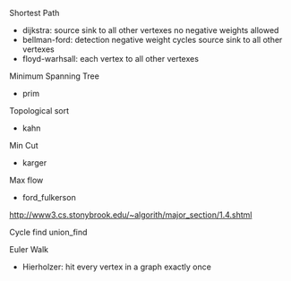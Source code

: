 Shortest Path
- dijkstra: 
source sink to all other vertexes
no negative weights allowed
- bellman-ford: detection negative weight cycles
source sink to all other vertexes
- floyd-warhsall: 
each vertex to all other vertexes

Minimum Spanning Tree
- prim

Topological sort
- kahn

Min Cut
- karger

Max flow
- ford_fulkerson

http://www3.cs.stonybrook.edu/~algorith/major_section/1.4.shtml

Cycle find
union_find

Euler Walk
- Hierholzer: hit every vertex in a graph exactly once
